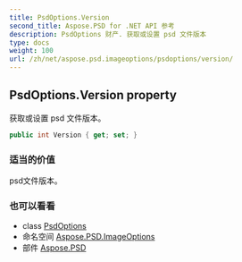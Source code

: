 ```yaml
---
title: PsdOptions.Version
second_title: Aspose.PSD for .NET API 参考
description: PsdOptions 财产. 获取或设置 psd 文件版本
type: docs
weight: 100
url: /zh/net/aspose.psd.imageoptions/psdoptions/version/
---
```

## PsdOptions.Version property

获取或设置 psd 文件版本。

```csharp
public int Version { get; set; }
```

### 适当的价值

psd文件版本。

### 也可以看看

* class [PsdOptions](../)
* 命名空间 [Aspose.PSD.ImageOptions](../../psdoptions/)
* 部件 [Aspose.PSD](../../../)


